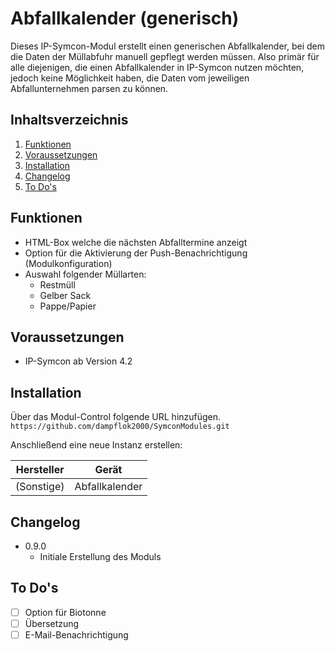 # Abfallkalender (generisch)
Dieses IP-Symcon-Modul erstellt einen generischen Abfallkalender, bei dem die Daten der Müllabfuhr manuell gepflegt werden müssen. Also primär für alle diejenigen, die einen Abfallkalender in IP-Symcon nutzen möchten, jedoch keine Möglichkeit haben, die Daten vom jeweiligen Abfallunternehmen parsen zu können.

## Inhaltsverzeichnis
1. [Funktionen](#funktionen)
2. [Voraussetzungen](#voraussetzungen)
3. [Installation](#installation)
4. [Changelog](#changelog)
5. [To Do's](#to-dos)

## Funktionen
* HTML-Box welche die nächsten Abfalltermine anzeigt
* Option für die Aktivierung der Push-Benachrichtigung (Modulkonfiguration)
* Auswahl folgender Müllarten:
    * Restmüll
    * Gelber Sack
    * Pappe/Papier

## Voraussetzungen
* IP-Symcon ab Version 4.2

## Installation
Über das Modul-Control folgende URL hinzufügen.  
`https://github.com/dampflok2000/SymconModules.git`

Anschließend eine neue Instanz erstellen:

Hersteller         | Gerät       | 
------------ | --------- | 
(Sonstige)       | Abfallkalender   | 

## Changelog
* 0.9.0
    * Initiale Erstellung des Moduls

## To Do's
- [ ] Option für Biotonne
- [ ] Übersetzung
- [ ] E-Mail-Benachrichtigung
